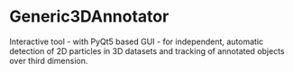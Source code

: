 # Generic3DAnnotator
Interactive tool - with PyQt5 based GUI - for independent, automatic detection of 2D particles in 3D datasets and tracking of annotated objects over third dimension.
